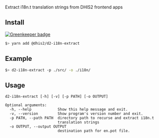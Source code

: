 Extract i18n.t translation strings from DHIS2 frontend apps

## Install

[![Greenkeeper badge](https://badges.greenkeeper.io/dhis2/d2-i18n-extract.svg)](https://greenkeeper.io/)

```bash
$> yarn add @dhis2/d2-i18n-extract
```

## Example

```bash
$> d2-i18n-extract -p ./src/ -o ./i18n/
```

## Usage
```
d2-i18n-extract [-h] [-v] [-p PATH] [-o OUTPUT]

Optional arguments:
  -h, --help            Show this help message and exit.
  -v, --version         Show program's version number and exit.
  -p PATH, --path PATH  directory path to recurse and extract i18n.t 
                        translation strings
  -o OUTPUT, --output OUTPUT
                        destination path for en.pot file.
```

